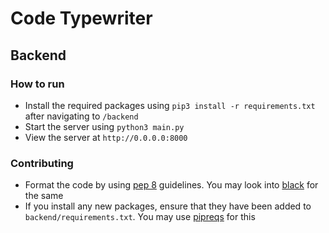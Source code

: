 # Code Typewriter

## Backend
### How to run
- Install the required packages using `pip3 install -r requirements.txt` after navigating to `/backend`
- Start the server using `python3 main.py`
- View the server at `http://0.0.0.0:8000`

### Contributing
- Format the code by using [pep 8](https://www.python.org/dev/peps/pep-0008/) guidelines. You may look into [black](https://pypi.org/project/black/) for the same
- If you install any new packages, ensure that they have been added to `backend/requirements.txt`. You may use [pipreqs](https://pypi.org/project/pipreqs/) for this

